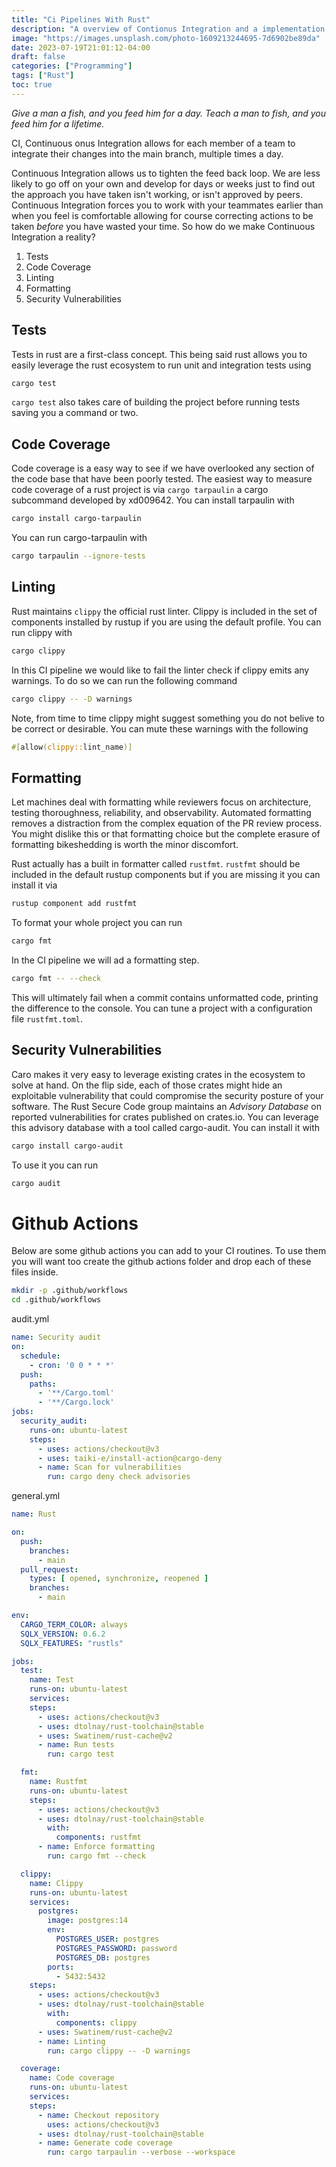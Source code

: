 ```yaml
---
title: "Ci Pipelines With Rust"
description: "A overview of Contionus Integration and a implementation of it with Rust"
image: "https://images.unsplash.com/photo-1609213244695-7d6902be89da"
date: 2023-07-19T21:01:12-04:00
draft: false
categories: ["Programming"]
tags: ["Rust"]
toc: true
---
```


*Give a man a fish, and you feed him for a day. Teach a man to fish, and you feed him for a lifetime.*

CI, Continuous onus Integration allows for each member of a team to integrate their changes into the main branch, multiple times a day. 

Continuous Integration allows us to tighten the feed back loop. We are less likely to go off on your own and develop for days or weeks just to find out the approach you have taken isn't working, or isn't approved by peers. Continuous Integration forces you to work with your teammates earlier than when you feel is comfortable allowing for course correcting actions to be taken *before* you have wasted your time. So how do we make Continuous Integration a reality?

1. Tests
2. Code Coverage
3. Linting
4. Formatting
5. Security Vulnerabilities

## Tests

Tests in rust are a first-class concept. This being said rust allows you to easily leverage the rust ecosystem to run unit and integration tests using 

```bash
cargo test
```

`cargo test` also takes care of building the project before running tests saving you a command or two.

## Code Coverage

Code coverage is a easy way to see if we have overlooked any section of the code base that have been poorly tested. The easiest way to measure code coverage of a rust project is via `cargo tarpaulin` a cargo subcommand developed by xd009642. You can install tarpaulin with

```bash
cargo install cargo-tarpaulin
```

You can run cargo-tarpaulin with

```bash
cargo tarpaulin --ignore-tests
```

## Linting

Rust maintains `clippy` the official rust linter. Clippy is included in the set of components installed by rustup if you are using the default profile. You can run clippy with 

```bash
cargo clippy
```

In this CI pipeline we would like to fail the linter check if clippy emits any warnings. To do so we can run the following command

```bash
cargo clippy -- -D warnings
```

Note, from time to time clippy might suggest something you do not belive to be correct or desirable. You can mute these warnings with the following

```rust
#[allow(clippy::lint_name)]
```

## Formatting

Let machines deal with formatting while reviewers focus on architecture, testing thoroughness, reliability, and observability. Automated formatting removes a distraction from the complex equation of the PR review process. You might dislike this or that formatting choice but the complete erasure of formatting bikeshedding is worth the minor discomfort.

Rust actually has a built in formatter called `rustfmt`. `rustfmt` should be included in the default rustup components but if you are missing it you can install it via 

```bash
rustup component add rustfmt
```

To format your whole project you can run 

```bash
cargo fmt
```

In the CI pipeline we will ad a formatting step.

```bash
cargo fmt -- --check
```

This will ultimately fail when a commit contains unformatted code, printing the difference to the console. You can tune a project with a configuration file `rustfmt.toml`. 

## Security Vulnerabilities

Caro makes it very easy to leverage existing crates in the ecosystem to solve at hand. On the flip side, each of those crates might hide an exploitable vulnerability that could compromise the security posture of your software. The Rust Secure Code group maintains an *Advisory Database* on reported vulnerabilities for crates published on crates.io. You can leverage this advisory database with a tool called cargo-audit. You can install it with

```bash
cargo install cargo-audit
```

To use it you can run

```bash
cargo audit
```

# Github Actions

Below are some github actions you can add to your CI routines. To use them you will want too create the github actions folder and drop each of these files inside.

```bash
mkdir -p .github/workflows
cd .github/workflows
```

audit.yml
```yml
name: Security audit
on:
  schedule:
    - cron: '0 0 * * *'
  push:
    paths:
      - '**/Cargo.toml'
      - '**/Cargo.lock'
jobs:
  security_audit:
    runs-on: ubuntu-latest
    steps:
      - uses: actions/checkout@v3
      - uses: taiki-e/install-action@cargo-deny
      - name: Scan for vulnerabilities
        run: cargo deny check advisories
```

general.yml
```yml
name: Rust

on:
  push:
    branches:
      - main
  pull_request:
    types: [ opened, synchronize, reopened ]
    branches:
      - main

env:
  CARGO_TERM_COLOR: always
  SQLX_VERSION: 0.6.2
  SQLX_FEATURES: "rustls"

jobs:
  test:
    name: Test
    runs-on: ubuntu-latest
    services:
    steps:
      - uses: actions/checkout@v3
      - uses: dtolnay/rust-toolchain@stable
      - uses: Swatinem/rust-cache@v2
      - name: Run tests
        run: cargo test

  fmt:
    name: Rustfmt
    runs-on: ubuntu-latest
    steps:
      - uses: actions/checkout@v3
      - uses: dtolnay/rust-toolchain@stable
        with:
          components: rustfmt
      - name: Enforce formatting
        run: cargo fmt --check

  clippy:
    name: Clippy
    runs-on: ubuntu-latest
    services:
      postgres:
        image: postgres:14
        env:
          POSTGRES_USER: postgres
          POSTGRES_PASSWORD: password
          POSTGRES_DB: postgres
        ports:
          - 5432:5432
    steps:
      - uses: actions/checkout@v3
      - uses: dtolnay/rust-toolchain@stable
        with:
          components: clippy
      - uses: Swatinem/rust-cache@v2
      - name: Linting
        run: cargo clippy -- -D warnings

  coverage:
    name: Code coverage
    runs-on: ubuntu-latest
    services:
    steps:
      - name: Checkout repository
        uses: actions/checkout@v3
      - uses: dtolnay/rust-toolchain@stable
      - name: Generate code coverage
        run: cargo tarpaulin --verbose --workspace
```
